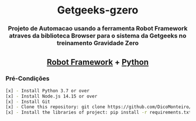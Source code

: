 <h1 align="center">Getgeeks-gzero</h1>
<h3 align="center">Projeto de Automacao usando a ferramenta Robot Framework atraves da biblioteca Browser para o sistema da Getgeeks no treinamento Gravidade Zero</h3>

<h2 align="center">
  <a href="https://github.com/evelynssbasso/getgeeks-gzero">Robot Framework</a> + 
  <a href="https://github.com/evelynssbasso/getgeeks-gzero/tree/main/resources/factories">Python</a>
</h2>

### Pré-Condições ###

```bash
[x] - Install Python 3.7 or over
[x] - Install Node.js 14.15 or over
[x] - Install Git
[x] - Clone this repository: git clone https://github.com/DicoMonteiro/getgeeks-gzero
[x] - Install the libraries of project: pip install -r requirements.txt
```

